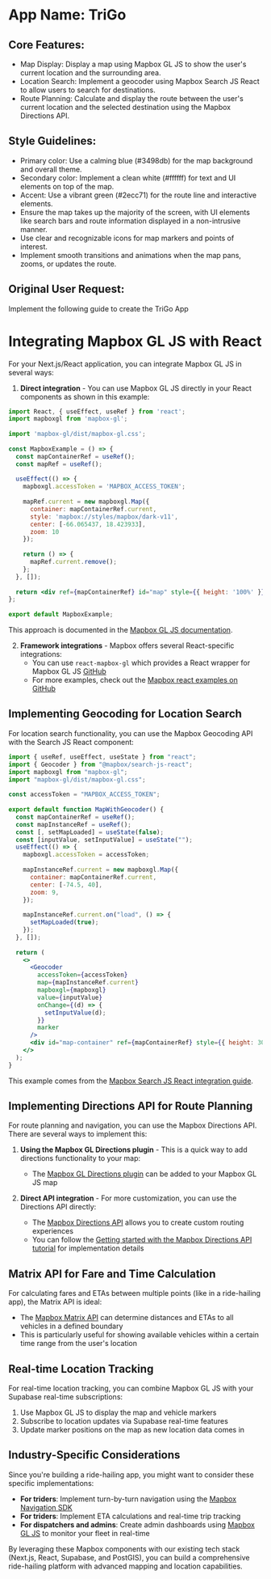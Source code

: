 # **App Name**: TriGo

## Core Features:

- Map Display: Display a map using Mapbox GL JS to show the user's current location and the surrounding area.
- Location Search: Implement a geocoder using Mapbox Search JS React to allow users to search for destinations.
- Route Planning: Calculate and display the route between the user's current location and the selected destination using the Mapbox Directions API.

## Style Guidelines:

- Primary color: Use a calming blue (#3498db) for the map background and overall theme.
- Secondary color: Implement a clean white (#ffffff) for text and UI elements on top of the map.
- Accent: Use a vibrant green (#2ecc71) for the route line and interactive elements.
- Ensure the map takes up the majority of the screen, with UI elements like search bars and route information displayed in a non-intrusive manner.
- Use clear and recognizable icons for map markers and points of interest.
- Implement smooth transitions and animations when the map pans, zooms, or updates the route.

## Original User Request:
Implement the following guide to create the TriGo App 

# Integrating Mapbox GL JS with React

For your Next.js/React application, you can integrate Mapbox GL JS in several ways:

1. **Direct integration** - You can use Mapbox GL JS directly in your React components as shown in this example:

```jsx
import React, { useEffect, useRef } from 'react';  
import mapboxgl from 'mapbox-gl';  
  
import 'mapbox-gl/dist/mapbox-gl.css';  
  
const MapboxExample = () => {  
  const mapContainerRef = useRef();  
  const mapRef = useRef();  
  
  useEffect(() => {  
    mapboxgl.accessToken = 'MAPBOX_ACCESS_TOKEN';  
  
    mapRef.current = new mapboxgl.Map({  
      container: mapContainerRef.current,  
      style: 'mapbox://styles/mapbox/dark-v11',  
      center: [-66.065437, 18.423933],  
      zoom: 10  
    });  
  
    return () => {  
      mapRef.current.remove();  
    };  
  }, []);  
  
  return <div ref={mapContainerRef} id="map" style={{ height: '100%' }} />;  
};  
  
export default MapboxExample;
```

This approach is documented in the [Mapbox GL JS documentation](https://docs.mapbox.com/mapbox-gl-js/example/mapbox-gl-geocoder-with-flyto/).

2. **Framework integrations** - Mapbox offers several React-specific integrations:
   - You can use `react-mapbox-gl` which provides a React wrapper for Mapbox GL JS [GitHub](https://github.com/alex3165/react-mapbox-gl)
   - For more examples, check out the [Mapbox react examples on GitHub](https://docs.mapbox.com/help/dive-deeper/web-apps/#use-mapbox-gl-js-with-react)

## Implementing Geocoding for Location Search

For location search functionality, you can use the Mapbox Geocoding API with the Search JS React component:

```jsx
import { useRef, useEffect, useState } from "react";  
import { Geocoder } from "@mapbox/search-js-react";  
import mapboxgl from "mapbox-gl";  
import "mapbox-gl/dist/mapbox-gl.css";  
  
const accessToken = "MAPBOX_ACCESS_TOKEN";  
  
export default function MapWithGeocoder() {  
  const mapContainerRef = useRef();  
  const mapInstanceRef = useRef();  
  const [, setMapLoaded] = useState(false);  
  const [inputValue, setInputValue] = useState("");  
  useEffect(() => {  
    mapboxgl.accessToken = accessToken;  
  
    mapInstanceRef.current = new mapboxgl.Map({  
      container: mapContainerRef.current,
      center: [-74.5, 40],
      zoom: 9,  
    });  
  
    mapInstanceRef.current.on("load", () => {  
      setMapLoaded(true);  
    });  
  }, []);  
  
  return (  
    <>  
      <Geocoder  
        accessToken={accessToken}  
        map={mapInstanceRef.current}  
        mapboxgl={mapboxgl}  
        value={inputValue}  
        onChange={(d) => {  
          setInputValue(d);  
        }}  
        marker  
      />  
      <div id="map-container" ref={mapContainerRef} style={{ height: 300 }} />  
    </>  
  );  
}
```

This example comes from the [Mapbox Search JS React integration guide](https://docs.mapbox.com/mapbox-search-js/guides/geocoding/react/#integration-with-a-mapbox-gl-js-map).

## Implementing Directions API for Route Planning

For route planning and navigation, you can use the Mapbox Directions API. There are several ways to implement this:

1. **Using the Mapbox GL Directions plugin** - This is a quick way to add directions functionality to your map:
   - The [Mapbox GL Directions plugin](https://docs.mapbox.com/help/getting-started/directions/#libraries-and-plugins) can be added to your Mapbox GL JS map

2. **Direct API integration** - For more customization, you can use the Directions API directly:
   - The [Mapbox Directions API](https://docs.mapbox.com/help/getting-started/directions/) allows you to create custom routing experiences
   - You can follow the [Getting started with the Mapbox Directions API tutorial](https://docs.mapbox.com/help/tutorials/) for implementation details

## Matrix API for Fare and Time Calculation

For calculating fares and ETAs between multiple points (like in a ride-hailing app), the Matrix API is ideal:

- The [Mapbox Matrix API](https://www.mapbox.com/blog/how-mapbox-empowers-micromobility-platforms-with-cutting-edge-sdks-and-apis) can determine distances and ETAs to all vehicles in a defined boundary
- This is particularly useful for showing available vehicles within a certain time range from the user's location

## Real-time Location Tracking

For real-time location tracking, you can combine Mapbox GL JS with your Supabase real-time subscriptions:

1. Use Mapbox GL JS to display the map and vehicle markers
2. Subscribe to location updates via Supabase real-time features
3. Update marker positions on the map as new location data comes in

## Industry-Specific Considerations

Since you're building a ride-hailing app, you might want to consider these specific implementations:

- **For triders**: Implement turn-by-turn navigation using the [Mapbox Navigation SDK](https://www.mapbox.com/blog/webinar-recap-build-smarter-navigation-with-mapbox)
- **For triders**: Implement ETA calculations and real-time trip tracking
- **For dispatchers and admins**: Create admin dashboards using [Mapbox GL JS](https://www.mapbox.com/blog/how-mapbox-empowers-micromobility-platforms-with-cutting-edge-sdks-and-apis) to monitor your fleet in real-time

By leveraging these Mapbox components with our existing tech stack (Next.js, React, Supabase, and PostGIS), you can build a comprehensive ride-hailing platform with advanced mapping and location capabilities.
  